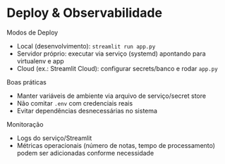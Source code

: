 # Deploy & Observabilidade

Modos de Deploy
- Local (desenvolvimento): `streamlit run app.py`
- Servidor próprio: executar via serviço (systemd) apontando para virtualenv e app
- Cloud (ex.: Streamlit Cloud): configurar secrets/banco e rodar `app.py`

Boas práticas
- Manter variáveis de ambiente via arquivo de serviço/secret store
- Não comitar `.env` com credenciais reais
- Evitar dependências desnecessárias no sistema

Monitoração
- Logs do serviço/Streamlit
- Métricas operacionais (número de notas, tempo de processamento) podem ser adicionadas conforme necessidade

